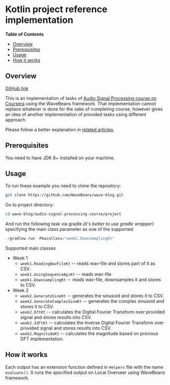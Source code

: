 Kotlin project reference implementation
=====

<!-- START doctoc generated TOC please keep comment here to allow auto update -->
<!-- DON'T EDIT THIS SECTION, INSTEAD RE-RUN doctoc TO UPDATE -->
**Table of Contents**

- [Overview](#overview)
- [Prerequisites](#prerequisites)
- [Usage](#usage)
- [How it works](#how-it-works)

<!-- END doctoc generated TOC please keep comment here to allow auto update -->

Overview
-----

[GitHub link](https://github.com/WaveBeans/wave-blog/tree/master/audio-signal-processing-course/project)

This is an implementation of tasks of [Audio Signal Processing course on Coursera](https://www.coursera.org/learn/audio-signal-processing) using the WaveBeans framework. That implementation cannot replace whatever is done for the sake of completing course, however gives an idea of another implementation of provided tasks using different approach.

Please follow a better explanation in [related articles](../readme.md).

Prerequisites
-----

You need to have JDK 8+ installed on your machine.

Usage
-----

To run these example you need to clone the repository:

```bash
git clone https://github.com/WaveBeans/wave-blog.git
```

Go to project directory:

```bash
cd wave-blog/audio-signal-processing-course/project
```

And run the following task via gradle *(it's better to use gradle wrapper)* specifying the main class parameter as one of the supported:

```kotlin
./gradlew run -PmainClass="week1.DownsamplingKt"
```

Supported main classes
* Week 1
    * `week1.ReadingWavFileKt` -- reads wav-file and stores part of it as CSV.
    * `week1.UsingSequenceApiKt` -- reads wav-file 
    * `week1.DownsamplingKt` -- reads wav-file, downsamples it and stores to CSV.
* Week 2
    * `week2.GenerateSineKt` -- generates the sinusoid and stores it to CSV.
    * `week2.GenerateComplexSineKt` -- generates the complex sinusoid and stores it to CSV.
    * `week2.DftKt` -- calculates the Digital Fourier Transform over provided signal and stores results into CSV.
    * `week2.IdftKt` -- calculates the Inverse Digital Fourier Transform over provided signal and stores results into CSV.
    * `week2.MagnitudeKt` -- calculates the magnitude based on previous DFT implementation.

How it works
------

Each output has an extension function defined in `Helpers` file with the name `evaluate()`. It runs the specified output on Local Overseer using WaveBeans framework.